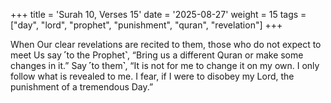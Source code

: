 +++
title = 'Surah 10, Verses 15'
date = '2025-08-27'
weight = 15
tags = ["day", "lord", "prophet", "punishment", "quran", "revelation"]
+++

When Our clear revelations are recited to them, those who do not expect to meet Us say ˹to the Prophet˺, “Bring us a different Quran or make some changes in it.” Say ˹to them˺, “It is not for me to change it on my own. I only follow what is revealed to me. I fear, if I were to disobey my Lord, the punishment of a tremendous Day.”